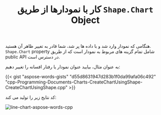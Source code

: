﻿---
title: کار با نمودارها از طریق `Shape.Chart` Object
second_title: Aspose.Words برای C++
articleTitle: کار با نمودارها از طریق `Shape.Chart` Object
linktitle: کار با نمودارها از طریق `Shape.Chart` Object
description: "نمودارها در جزئیات، چگونه نمودار با گره شکل در Aspose.Words برای C++."
type: docs
weight: 10
url: /fa/cpp/working-with-charts-through-shape-chart-object/
---

هنگامی که نمودار وارد شد و با داده ها پر شد، شما قادر به تغییر ظاهر آن هستید. `Shape.Chart` property شامل تمام گزینه های مربوط به نمودار است که از طریق public API در دسترس است.

به عنوان مثال، بیایید عنوان نمودار یا رفتار افسانه را تغییر دهیم:

{{< gist "aspose-words-gists" "d55d8631947d283b1f0da99afa06c492" "cpp-Programming-Documents-Charts-CreateChartUsingShape-CreateChartUsingShape.cpp" >}}

کد نتایج زیر را تولید می کند:

![line-chart-aspose-words-cpp](working-with-charts-6.png)